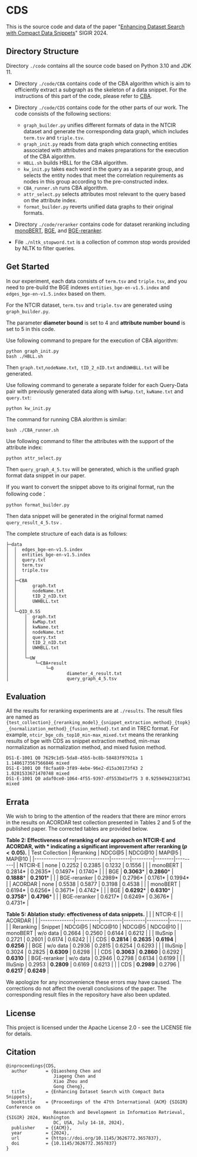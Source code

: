 # CDS

This is the source code and data of the paper "[Enhancing Dataset Search with Compact Data Snippets](https://dl.acm.org/doi/10.1145/3626772.3657837)" SIGIR 2024.

## Directory Structure

Directory `./code` contains all the source code based on Python 3.10 and JDK 11.

+ Directory `./code/CBA` contains code of the CBA algorithm which is aim to efficiently extract a subgraph as the skeleton of a data snippet.
  For the instructions of this part of the code, please refer to [CBA](https://github.com/nju-websoft/CBA).

+ Directory `./code/CDS` contains code for the other parts of our work.
  The code consists of the following sections:
  + `graph_builder.py` unifies different formats of data in the NTCIR dataset and generate the corresponding data graph, which includes `term.tsv` and `triple.tsv`.
  + `graph_init.py` reads from data graph which connecting entities associated with attributes and  makes preparations for the execution of the CBA algorithm.
  + `HBLL.sh` builds HBLL for the CBA algorithm.
  + `kw_init.py`  takes each word in the query as a separate group, and selects the entity nodes that meet the correlation requirements as nodes in this group according to the pre-constructed index.
  + `CBA_runner.sh` runs CBA algorithm.
  + `attr_select.py` selects attributes most relevant to the query based on the attribute index.
  + `format_builder.py` reverts unified data graphs to their original formats.

+ Directory `./code/reranker` contains code for dataset reranking including [monoBERT](https://huggingface.co/castorini/monobert-large-msmarco), [BGE](https://huggingface.co/BAAI/bge-large-en-v1.5), and [BGE-reranker](https://huggingface.co/BAAI/bge-reranker-large).

+ File `./nltk_stopword.txt` is a collection of common stop words provided by NLTK to filter queries.

## Get Started

In our experiment, each data consists of `term.tsv`  and `triple.tsv`, and you need to pre-build the BGE indexes `entities_bge-en-v1.5.index` and `edges_bge-en-v1.5.index` based on them.

For the NTCIR dataset, `term.tsv` and `triple.tsv` are generated using `graph_builder.py`.

The parameter **diameter bound** is set to 4 and **attribute number bound** is set to 5 in this code.

Use following command to prepare for the execution of CBA algorithm:

```
python graph_init.py
bash ./HBLL.sh
```

Then `graph.txt`,`nodeName.txt`,` tID_2_nID.txt` and`UWHBLL.txt` will be generated.

Use following command to generate a separate folder for each Query-Data pair with previously generated data along with `kwMap.txt`, `kwName.txt` and `query.txt`:

```
python kw_init.py
```

The command for running CBA alorithm is similar:

```
bash ./CBA_runner.sh
```

Use following command to filter the attributes with the support of the attribute index:

```
python attr_select.py
```

Then `query_graph_4_5.tsv` will be generated, which is the unified graph format data snippet in our paper.

If you want to convert the snippet above to its original format, run the following code：

```
python format_builder.py
```

Then data snippet will be generated in the original format named  `query_result_4_5.tsv` .

The complete structure of each data is as follows:

```
├─data
│  │  edges_bge-en-v1.5.index
│  │  entities_bge-en-v1.5.index
│  │  query.txt
│  │  term.tsv
│  │  triple.tsv
│  │
│  ├─CBA
│  │      graph.txt
│  │      nodeName.txt
│  │      tID_2_nID.txt
│  │      UWHBLL.txt
│  │
│  └─QID_0.55
│      │  graph.txt
│      │  kwMap.txt
│      │  kwName.txt
│      │  nodeName.txt
│      │  query.txt
│      │  tID_2_nID.txt
│      │  UWHBLL.txt
│      │
│      └─UW
│          └─CBA+result
│              └─0
│                      diameter_4_result.txt
│                      query_graph_4_5.tsv
```

## Evaluation

All the results for reranking experiments are at `./results`. The result files are named as `{test_collection}_{reranking_model}_{snippet_extraction_method}_{topk}_{normalization_method}_{fusion_method}.txt` and in TREC format. For example, `ntcir_bge_cds_top10_min-max_mixed.txt` means the reranking results of bge with CDS as snippet extraction method, min-max normalization as normalization method, and mixed fusion method.

```
DS1-E-1001 Q0 7629c1d5-5da8-45b5-bc8b-58483f97921a 1 1.1486173567566846 mixed
DS1-E-1001 Q0 f8cfaa69-3f89-4ebe-96e2-d15a30173f43 2 1.0281533671470748 mixed
DS1-E-1001 Q0 adaf0ce0-1064-4f55-9397-df553bd1ef75 3 0.925949423187341 mixed
```

## Errata

We wish to bring to the attention of the readers that there are minor errors in the results on ACORDAR test collection presented in Tables 2 and 5 of the published paper. The corrected tables are provided below.

**Table 2: Effectiveness of reranking of our approach on NTCIR-E and ACORDAR, with * indicating a significant improvement after reranking ($p<0.05$).**
| Test Collection | Reranking    | NDCG@5 | NDCG@10 | MAP@5  | MAP@10  |
|-----------------|--------------|--------|---------|--------|---------|
| NTCIR-E         | none         | 0.2252 | 0.2385  | 0.1232 | 0.1556  |
|                 | monoBERT     | 0.2814* | 0.2635*  | 0.1497* | 0.1740*  |
|                 | BGE          | **0.3063*** | **0.2860***  | **0.1888*** | **0.2101***  |
|                 | BGE-reranker | 0.2989* | 0.2796*  | 0.1761* | 0.1994*  |
| ACORDAR         | none         | 0.5538 | 0.5877  | 0.3198 | 0.4538  |
|                 | monoBERT     | 0.6194* | 0.6256*  | 0.3671* | 0.4742*  |
|                 | BGE          | **0.6292*** | **0.6310***  | **0.3758*** | **0.4796***  |
|                 | BGE-reranker | 0.6217* | 0.6249*  | 0.3676* | 0.4731*  |


**Table 5: Ablation study: effectiveness of data snippets.**
|              |          | NTCIR-E |         | ACORDAR |         |
|--------------|----------|---------|---------|---------|---------|
| Reranking    | Snippet  | NDCG@5  | NDCG@10 | NDCG@5  | NDCG@10 |
| monoBERT     | w/o data | 0.2664  | 0.2560  | 0.6144  | 0.6212  |
|              | IlluSnip | 0.2721  | 0.2601  | 0.6174  | 0.6242  |
|              | CDS      | **0.2814**  | **0.2635**  | **0.6194**  | **0.6256**  |
| BGE          | w/o data | 0.2936  | 0.2815  | 0.6254  | 0.6293  |
|              | IlluSnip | 0.3024  | 0.2825  | **0.6309**  | 0.6298  |
|              | CDS      | **0.3063**  | **0.2860**  | 0.6292  | **0.6310**  |
| BGE-reranker | w/o data | 0.2946  | 0.2798  | 0.6134  | 0.6199  |
|              | IlluSnip | 0.2953  | **0.2809**  | 0.6169  | 0.6213  |
|              | CDS      | **0.2989**  | 0.2796  | **0.6217**  | **0.6249**  |



We apologize for any inconvenience these errors may have caused. The corrections do not affect the overall conclusions of the paper. The corresponding result files in the repository have also been updated.


## License
This project is licensed under the Apache License 2.0 - see the LICENSE file for details.

## Citation

```
@inproceedings{CDS,
  author       = {Qiaosheng Chen and
                  Jiageng Chen and
                  Xiao Zhou and
                  Gong Cheng},
  title        = {Enhancing Dataset Search with Compact Data Snippets},
  booktitle    = {Proceedings of the 47th International {ACM} {SIGIR} Conference on
                  Research and Development in Information Retrieval, {SIGIR} 2024, Washington
                  DC, USA, July 14-18, 2024},
  publisher    = {{ACM}},
  year         = {2024},
  url          = {https://doi.org/10.1145/3626772.3657837},
  doi          = {10.1145/3626772.3657837}
}
```
